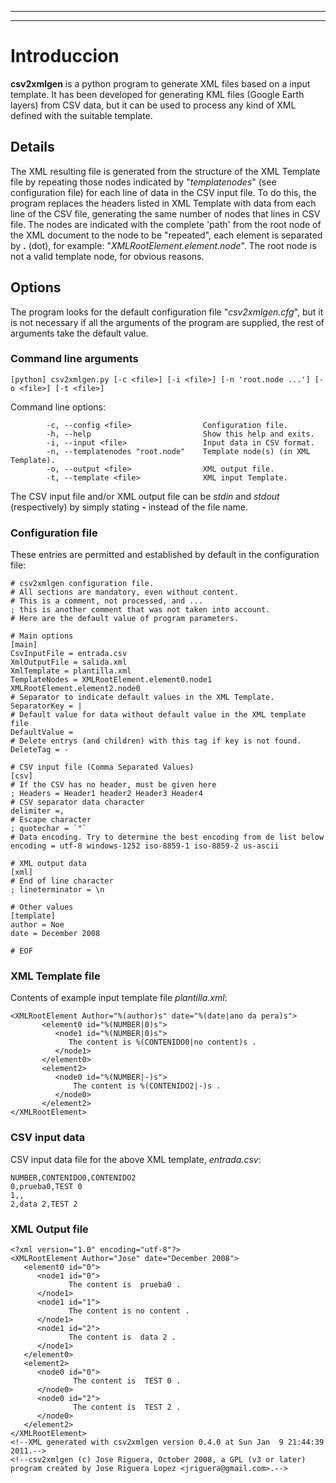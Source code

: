 
---





---


# Introduccion #

**csv2xmlgen** is a python program to generate XML files based on a input
template. It has been developed for generating KML files (Google Earth
layers) from CSV data, but it can be used to process any kind of XML
defined with the suitable template.

## Details ##

The XML resulting file is generated from the structure of the XML Template
file by repeating those nodes indicated by "_templatenodes_" (see configuration
file) for each line of data in the CSV input file. To do this, the program
replaces the headers listed in XML Template with data from each line of the
CSV file, generating the same number of nodes that lines in CSV file. The
nodes are indicated with the complete 'path' from the root node of the XML
document to the node to be "repeated", each element is separated by **.** (dot),
for example: "_XMLRootElement.element.node_". The root node is not a valid
template node, for obvious reasons.

## Options ##

The program looks for the default configuration file "_csv2xmlgen.cfg_", but it
is not necessary if all the arguments of the program are supplied, the rest
of arguments take the default value.

### Command line arguments ###

```
[python] csv2xmlgen.py [-c <file>] [-i <file>] [-n 'root.node ...'] [-o <file>] [-t <file>]
```

Command line options:
```
        -c, --config <file>                Configuration file.
        -h, --help                         Show this help and exits.
        -i, --input <file>                 Input data in CSV format.
        -n, --templatenodes "root.node"    Template node(s) (in XML Template).
        -o, --output <file>                XML output file.
        -t, --template <file>              XML input Template.
```

The CSV input file and/or XML output file can be _stdin_ and _stdout_
(respectively) by simply stating **-** instead of the file name.

### Configuration file ###

These entries are permitted and established by default in the
configuration file:

```
# csv2xmlgen configuration file. 
# All sections are mandatory, even without content. 
# This is a comment, not processed, and ...
; this is another comment that was not taken into account.
# Here are the default value of program parameters.

# Main options
[main]
CsvInputFile = entrada.csv
XmlOutputFile = salida.xml
XmlTemplate = plantilla.xml
TemplateNodes = XMLRootElement.element0.node1 XMLRootElement.element2.node0
# Separator to indicate default values in the XML Template.
SeparatorKey = |
# Default value for data without default value in the XML template file
DefaultValue = 
# Delete entrys (and children) with this tag if key is not found.
DeleteTag = -

# CSV input file (Comma Separated Values)
[csv]
# If the CSV has no header, must be given here
; Headers = Header1 header2 Header3 Header4
# CSV separator data character
delimiter =,
# Escape character
; quotechar = `"`
# Data encoding. Try to determine the best encoding from de list below
encoding = utf-8 windows-1252 iso-8859-1 iso-8859-2 us-ascii

# XML output data
[xml]
# End of line character
; lineterminator = \n

# Other values
[template]
author = Noe
date = December 2008

# EOF
```

### XML Template file ###

Contents of example input template file _plantilla.xml_:

```
<XMLRootElement Author="%(author)s" date="%(date|ano da pera)s">
       <element0 id="%(NUMBER|0)s">
          <node1 id="%(NUMBER|0)s">
             The content is %(CONTENIDO0|no content)s .
          </node1>
       </element0>
       <element2>
          <node0 id="%(NUMBER|-)s">
              The content is %(CONTENIDO2|-)s .
          </node0>
       </element2>
</XMLRootElement>
```

### CSV input data ###

CSV input data file for the above XML template, _entrada.csv_:

```
NUMBER,CONTENIDO0,CONTENIDO2
0,prueba0,TEST 0
1,,
2,data 2,TEST 2
```

### XML Output file ###

```
<?xml version="1.0" encoding="utf-8"?>
<XMLRootElement Author="Jose" date="December 2008">
   <element0 id="0">
      <node1 id="0">
             The content is  prueba0 .
      </node1>
      <node1 id="1">
             The content is no content .
      </node1>
      <node1 id="2">
             The content is  data 2 .
      </node1>
   </element0>
   <element2>
      <node0 id="0">
              The content is  TEST 0 .
      </node0>
      <node0 id="2">
              The content is  TEST 2 .
      </node0>
   </element2>
</XMLRootElement>
<!--XML generated with csv2xmlgen version 0.4.0 at Sun Jan  9 21:44:39 2011.-->
<!--csv2xmlgen (c) Jose Riguera, October 2008, a GPL (v3 or later) program created by Jose Riguera Lopez <jriguera@gmail.com>.-->

```